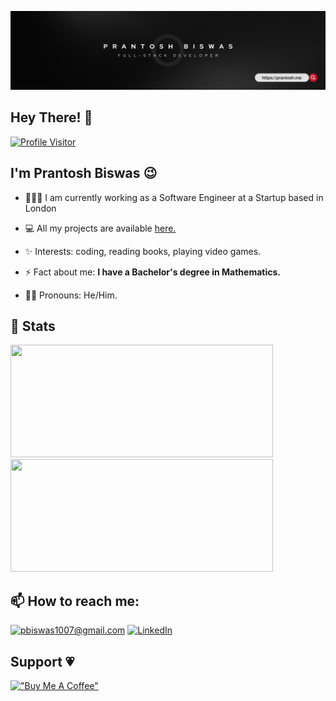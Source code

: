 ![Banner](https://github.com/PrantoshB/PrantoshB/blob/master/Full-Stack%20developer.png)

<h2>Hey There! 👋</h2>

[![Profile Visitor](https://komarev.com/ghpvc/?username=PrantoshB&color=brightgreen)](https://github.com/PrantoshB)
## I'm Prantosh Biswas 😉


- 👨🏻‍💻 I am currently working as a Software Engineer at a Startup based in London

- 💻 All my projects are available [here.](https://github.com/PrantoshB?tab=repositories)

- ✨ Interests: coding, reading books, playing video games.

- ⚡ Fact about me: **I have a Bachelor's degree in Mathematics.**

- 🧔🏻 Pronouns: He/Him.


<h2>🚀 Stats</h2>

<div>
  <img height="180" width="420" src="https://github-readme-stats-eight-theta.vercel.app/api?username=PrantoshB&show_icons=true&theme=nightowl&count_private=true"/>
  <img height="180" width="420" src="https://github-readme-stats.vercel.app/api/top-langs/?username=PrantoshB&show_icons=true&theme=nightowl&layout=compact&count_prrivate=true"/>
</div>



<h2>📫 How to reach me:</h2>

<a href="mailto:pbiswas1007@gmail.com">![pbiswas1007@gmail.com](https://img.shields.io/badge/Gmail-D14836?style=for-the-badge&logo=gmail&logoColor=white)</a> <a href="https://www.linkedin.com/in/prantosh/">![LinkedIn](https://img.shields.io/badge/LinkedIn-0077B5?style=for-the-badge&logo=linkedin&logoColor=white)</a>

<h2>Support 💗</h2>

[!["Buy Me A Coffee"](https://www.buymeacoffee.com/assets/img/custom_images/orange_img.png)](https://www.buymeacoffee.com/prantosh)

